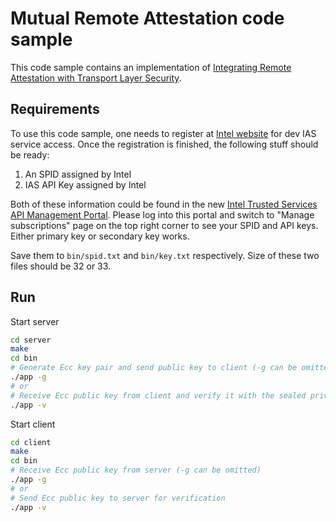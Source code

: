 # Mutual Remote Attestation code sample

This code sample contains an implementation of [Integrating Remote Attestation with Transport Layer Security](https://github.com/cloud-security-research/sgx-ra-tls/blob/master/whitepaper.pdf).

## Requirements

To use this code sample, one needs to register at [Intel website](https://api.portal.trustedservices.intel.com/EPID-attestation) for dev IAS service access. Once the registration is finished, the following stuff should be ready:

1. An SPID assigned by Intel
2. IAS API Key assigned by Intel

Both of these information could be found in the new [Intel Trusted Services API Management Portal](https://api.portal.trustedservices.intel.com/developer). Please log into this portal and switch to "Manage subscriptions" page on the top right corner to see your SPID and API keys. Either primary key or secondary key works.

Save them to `bin/spid.txt` and `bin/key.txt` respectively. Size of these two files should be 32 or 33.

## Run

Start server

```bash
cd server
make
cd bin
# Generate Ecc key pair and send public key to client (-g can be omitted)
./app -g
# or
# Receive Ecc public key from client and verify it with the sealed private key
./app -v
```

Start client 

```bash
cd client
make
cd bin
# Receive Ecc public key from server (-g can be omitted)
./app -g
# or
# Send Ecc public key to server for verification
./app -v
```
